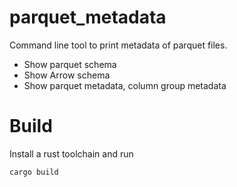 # parquet_metadata

Command line tool to print metadata of parquet files.
- Show parquet schema
- Show Arrow schema
- Show parquet metadata, column group metadata

# Build
Install a rust toolchain and run

    cargo build
